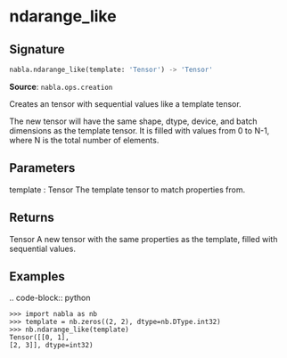 # ndarange_like

## Signature

```python
nabla.ndarange_like(template: 'Tensor') -> 'Tensor'
```

**Source**: `nabla.ops.creation`

Creates an tensor with sequential values like a template tensor.

The new tensor will have the same shape, dtype, device, and batch
dimensions as the template tensor. It is filled with values from 0 to
N-1, where N is the total number of elements.

Parameters
----------
template : Tensor
    The template tensor to match properties from.

Returns
-------
Tensor
    A new tensor with the same properties as the template, filled with
    sequential values.

Examples
--------

.. code-block:: python

    >>> import nabla as nb
    >>> template = nb.zeros((2, 2), dtype=nb.DType.int32)
    >>> nb.ndarange_like(template)
    Tensor([[0, 1],
    [2, 3]], dtype=int32)

